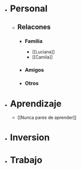- # Personal
	- ## Relacones
		- ### Familia
			- [[Luciana]]
			- [[Camila]]
		- ### Amigos
		- ### Otros
- # Aprendizaje
	- [[Nunca pares de aprender]]
- # Inversion
- # Trabajo